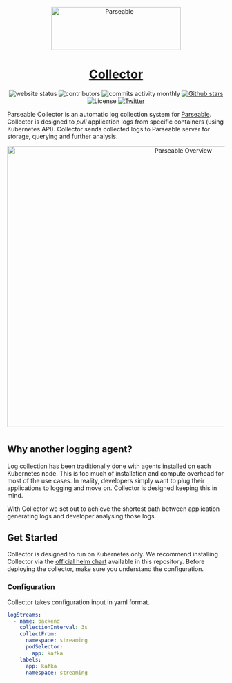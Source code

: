<p align="center">
  <a href="https://www.parseable.io" target="_blank"><img src="https://raw.githubusercontent.com/parseablehq/docs/main/static/img/collector-logo.svg" alt="Parseable" width="300" height="100" /> <h1 align="center">Collector</h1></a>
</p>

<p align="center">
  <img src="https://img.shields.io/website?down_message=red&up_color=green&up_message=online&url=https%3A%2F%2Fwww.parseable.io" alt="website status">
  <img src="https://img.shields.io/github/contributors/parseablehq/collector" alt="contributors">
  <img src="https://img.shields.io/github/commit-activity/m/parseablehq/collector" alt="commits activity monthly">
  <a href="https://github.com/parseablehq/collector/stargazers" target="_blank"><img src="https://img.shields.io/github/stars/parseablehq/collector" alt="Github stars"></a>
  <img src="https://img.shields.io/github/license/parseablehq/collector" alt="License">  
  <a href="https://twitter.com/parseableio" target="_blank"><img src="https://img.shields.io/twitter/follow/parseableio" alt="Twitter"></a>
</p>

Parseable Collector is an automatic log collection system for [Parseable](https://github.com/parseablehq/parseable). Collector is designed to _pull_ application logs from specific containers (using Kubernetes API). Collector sends collected logs to Parseable server for storage, querying and further analysis. 

<p align="center">
  <img src="https://github.com/parseablehq/docs/raw/main/static/img/collector-overview.svg" alt="Parseable Overview" width="800" height="650" />
</p>

<h1></h1>

## Why another logging agent?

Log collection has been traditionally done with agents installed on each Kubernetes node. This is too much of installation and compute overhead for most of the use cases. In reality, developers simply want to plug their applications to logging and move on. Collector is designed keeping this in mind.

With Collector we set out to achieve the shortest path between application generating logs and developer analysing those logs.

## Get Started 

Collector is designed to run on Kubernetes only. We recommend installing Collector via the [official helm chart](./helm/) available in this repository. Before deploying the 
collector, make sure you understand the configuration.

### Configuration

Collector takes configuration input in yaml format. 

```yaml
logStreams:
  - name: backend
    collectionInterval: 3s
    collectFrom: 
      namespace: streaming
      podSelector: 
        app: kafka
    labels: 
      app: kafka
      namespace: streaming
```
